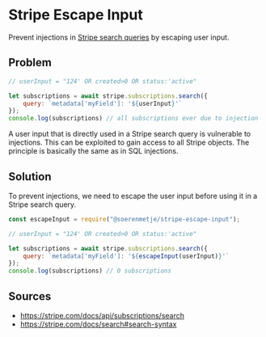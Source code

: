 # Stripe Escape Input

Prevent injections in [Stripe search queries](https://stripe.com/docs/search) by escaping user input.

## Problem

``` javascript
// userInput = "124' OR created>0 OR status:'active"

let subscriptions = await stripe.subscriptions.search({
    query: `metadata['myField']: '${userInput}'`
});
console.log(subscriptions) // all subscriptions ever due to injection
```

A user input that is directly used in a Stripe search query is vulnerable to injections. 
This can be exploited to gain access to all Stripe objects.
The principle is basically the same as in SQL injections.

## Solution

To prevent injections, we need to escape the user input before using it in a Stripe search query.

``` javascript
const escapeInput = require("@soerenmetje/stripe-escape-input");

// userInput = "124' OR created>0 OR status:'active"

let subscriptions = await stripe.subscriptions.search({
    query: `metadata['myField']: '${escapeInput(userInput)}'`
});
console.log(subscriptions) // 0 subscriptions
```

## Sources
- https://stripe.com/docs/api/subscriptions/search
- https://stripe.com/docs/search#search-syntax